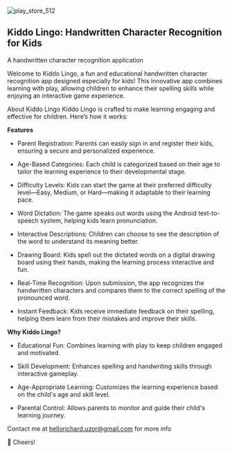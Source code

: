 
![play_store_512](https://github.com/user-attachments/assets/c8964337-c627-4b1e-8d78-3cdfac0ac98b)

## Kiddo Lingo: Handwritten Character Recognition for Kids
A handwritten character recognition application

Welcome to Kiddo Lingo, a fun and educational handwritten character recognition app designed especially for kids! This innovative app combines learning with play, allowing children to enhance their spelling skills while enjoying an interactive game experience.

About Kiddo Lingo
Kiddo Lingo is crafted to make learning engaging and effective for children. Here’s how it works:

**Features**

- Parent Registration: Parents can easily sign in and register their kids, ensuring a secure and personalized experience.

- Age-Based Categories: Each child is categorized based on their age to tailor the learning experience to their developmental stage.

- Difficulty Levels: Kids can start the game at their preferred difficulty level—Easy, Medium, or Hard—making it adaptable to their learning pace.

- Word Dictation: The game speaks out words using the Android text-to-speech system, helping kids learn pronunciation.

- Interactive Descriptions: Children can choose to see the description of the word to understand its meaning better.

- Drawing Board: Kids spell out the dictated words on a digital drawing board using their hands, making the learning process interactive and fun.

- Real-Time Recognition: Upon submission, the app recognizes the handwritten characters and compares them to the correct spelling of the pronounced word.

- Instant Feedback: Kids receive immediate feedback on their spelling, helping them learn from their mistakes and improve their skills.

**Why Kiddo Lingo?**

- Educational Fun: Combines learning with play to keep children engaged and motivated.

- Skill Development: Enhances spelling and handwriting skills through interactive gameplay.

- Age-Appropriate Learning: Customizes the learning experience based on the child's age and skill level.

- Parental Control: Allows parents to monitor and guide their child's learning journey.


Contact me at hellorichard.uzor@gmail.com for more info

🍻 Cheers!
